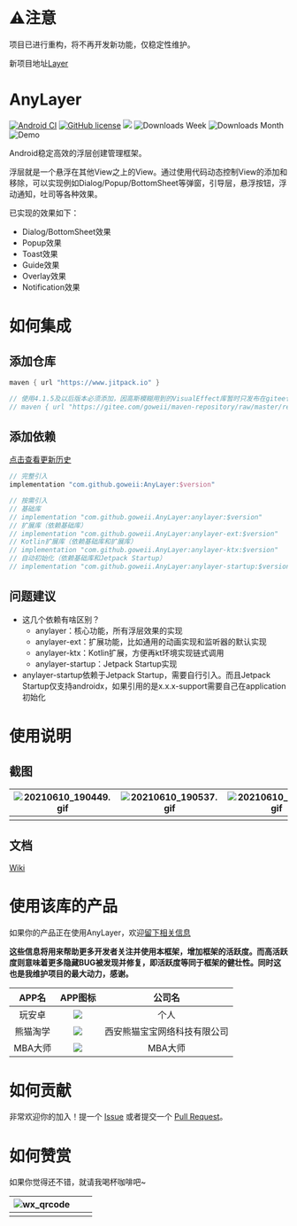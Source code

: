 # ⚠️注意

项目已进行重构，将不再开发新功能，仅稳定性维护。

新项目地址[Layer](https://github.com/goweii/Layer)

# AnyLayer

[![Android CI](https://github.com/goweii/AnyLayer/actions/workflows/android.yml/badge.svg)](https://github.com/goweii/AnyLayer/actions/workflows/android.yml)
[![GitHub license](https://img.shields.io/github/license/goweii/AnyLayer)](https://github.com/goweii/AnyLayer/blob/master/LICENSE)
[![](https://www.jitpack.io/v/goweii/AnyLayer.svg)](https://www.jitpack.io/#goweii/AnyLayer)
![Downloads Week](https://img.shields.io/badge/Downloads%20Week-1.4k-green)
![Downloads Month](https://img.shields.io/badge/Downloads%20Month-7.3K-blue)
![Demo](https://img.shields.io/badge/Demo-Apk-blue?link=https://github.com/goweii/AnyLayer/raw/master/simple/demo/demo.apk)

Android稳定高效的浮层创建管理框架。

浮层就是一个悬浮在其他View之上的View。通过使用代码动态控制View的添加和移除，可以实现例如Dialog/Popup/BottomSheet等弹窗，引导层，悬浮按钮，浮动通知，吐司等各种效果。

已实现的效果如下：

- Dialog/BottomSheet效果
- Popup效果
- Toast效果
- Guide效果
- Overlay效果
- Notification效果

# 如何集成

## 添加仓库

```groovy
maven { url "https://www.jitpack.io" }

// 使用4.1.5及以后版本必须添加，因高斯模糊用到的VisualEffect库暂时只发布在gitee仓库
// maven { url "https://gitee.com/goweii/maven-repository/raw/master/releases/" }
```

## 添加依赖

[点击查看更新历史](https://github.com/goweii/AnyLayer/releases)

```groovy
// 完整引入
implementation "com.github.goweii:AnyLayer:$version"

// 按需引入
// 基础库
// implementation "com.github.goweii.AnyLayer:anylayer:$version"
// 扩展库（依赖基础库）
// implementation "com.github.goweii.AnyLayer:anylayer-ext:$version"
// Kotlin扩展库（依赖基础库和扩展库）
// implementation "com.github.goweii.AnyLayer:anylayer-ktx:$version"
// 自动初始化（依赖基础库和Jetpack Startup）
// implementation "com.github.goweii.AnyLayer:anylayer-startup:$version"
```

## 问题建议

- 这几个依赖有啥区别？
    - anylayer：核心功能，所有浮层效果的实现
    - anylayer-ext：扩展功能，比如通用的动画实现和监听器的默认实现
    - anylayer-ktx：Kotlin扩展，方便再kt环境实现链式调用
    - anylayer-startup：Jetpack Startup实现
- anylayer-startup依赖于Jetpack Startup，需要自行引入。而且Jetpack Startup仅支持androidx，如果引用的是x.x.x-support需要自己在application初始化

# 使用说明

## 截图

| ![20210610_190449.gif](https://i.loli.net/2021/06/10/6jgVucdrE73S2pG.gif) | ![20210610_190537.gif](https://i.loli.net/2021/06/10/N617Xf2Kl5Woqd8.gif) | ![20210610_190654.gif](https://i.loli.net/2021/06/10/aVoWBmGqtE1HkUP.gif) | ![20210610_190715.gif](https://i.loli.net/2021/06/10/npHzPjwdqfKBDQt.gif) |
| --- | --- | --- | --- |
|     |     |     |     |

## 文档

[Wiki](https://github.com/goweii/AnyLayer/wiki)

# 使用该库的产品

如果你的产品正在使用AnyLayer，欢迎[留下相关信息](https://github.com/goweii/AnyLayer/issues/20)

**这些信息将用来帮助更多开发者关注并使用本框架，增加框架的活跃度。而高活跃度则意味着更多隐藏BUG被发现并修复，即活跃度等同于框架的健壮性。同时这也是我维护项目的最大动力，感谢。**

| APP名 | APP图标 | 公司名 |
| :--: | :--: | :--: |
| 玩安卓 | ![](https://user-images.githubusercontent.com/5456892/67614858-88c2e400-f7f6-11e9-868f-d6428a415e49.png) | 个人 |
| 熊猫淘学 | ![](https://user-images.githubusercontent.com/5456892/67614744-b9a21980-f7f4-11e9-9c2c-bcde1ff5a395.png) | 西安熊猫宝宝网络科技有限公司 |
| MBA大师 | ![](https://user-images.githubusercontent.com/5456892/67614972-806ba880-f7f8-11e9-81b4-c32ff1ef9d7e.png) | MBA大师 |

# 如何贡献

非常欢迎你的加入！提一个 [Issue](https://github.com/goweii/AnyLayer/issues) 或者提交一个 [Pull Request](https://github.com/goweii/AnyLayer/pulls)。

# 如何赞赏

如果你觉得还不错，就请我喝杯咖啡吧~

| ![wx_qrcode](https://gitee.com/goweii/WanAndroidServer/raw/master/about/wx_qrcode.png) |   |   |
|---|---|---|
|   |   |   |
